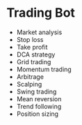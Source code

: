 # Trading Bot
- Market analysis
- Stop loss
- Take profit
- DCA strategy
- Grid trading
- Momentum trading
- Arbitrage
- Scalping
- Swing trading
- Mean reversion
- Trend following
- Position sizing
